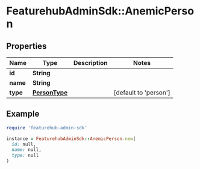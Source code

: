 # FeaturehubAdminSdk::AnemicPerson

## Properties

| Name | Type | Description | Notes |
| ---- | ---- | ----------- | ----- |
| **id** | **String** |  |  |
| **name** | **String** |  |  |
| **type** | [**PersonType**](PersonType.md) |  | [default to &#39;person&#39;] |

## Example

```ruby
require 'featurehub-admin-sdk'

instance = FeaturehubAdminSdk::AnemicPerson.new(
  id: null,
  name: null,
  type: null
)
```

